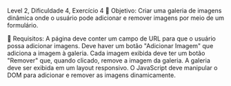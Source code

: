 Level 2, Dificuldade 4, Exercício 4
🎯 Objetivo:
Criar uma galeria de imagens dinâmica onde o usuário pode adicionar e remover imagens por meio de um formulário.

📌 Requisitos:
A página deve conter um campo de URL para que o usuário possa adicionar imagens.
Deve haver um botão "Adicionar Imagem" que adiciona a imagem à galeria.
Cada imagem exibida deve ter um botão "Remover" que, quando clicado, remove a imagem da galeria.
A galeria deve ser exibida em um layout responsivo.
O JavaScript deve manipular o DOM para adicionar e remover as imagens dinamicamente.